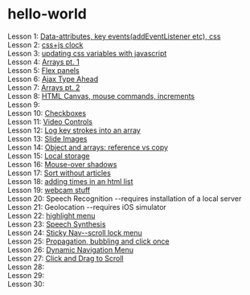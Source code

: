 # hello-world 

Lesson 1: <a href="https://picojunior.github.io/hello-world/index-FINISHED.html">Data-attributes, key events(addEventListener etc), css</a>
<br/>Lesson 2: <a href="https://picojunior.github.io/hello-world/index-START2.html">css+js clock</a>
<br/>Lesson 3: <a href="https://picojunior.github.io/hello-world/index-START3.html">updating css variables with javascript</a>
<br/>Lesson 4: <a href="https://picojunior.github.io/hello-world/index-START4.html">Arrays pt. 1</a>
<br/>Lesson 5: <a href="https://picojunior.github.io/hello-world/index-START5.html">Flex panels</a>
<br/>Lesson 6: <a href="https://picojunior.github.io/hello-world/index-START6.html">Ajax Type Ahead</a>
<br/>Lesson 7: <a href="https://picojunior.github.io/hello-world/index-START7.html">Arrays pt. 2</a>
<br/>Lesson 8: <a href="https://picojunior.github.io/hello-world/index-START8.html">HTML Canvas, mouse commands, increments</a>
<br/>Lesson 9:
<br/>Lesson 10: <a href="https://picojunior.github.io/hello-world/index-START10.html">Checkboxes</a>
<br/>Lesson 11: <a href="https://picojunior.github.io/hello-world/11index.html">Video Controls</a>
<br/>Lesson 12: <a href="https://picojunior.github.io/hello-world/index-START12.html">Log key strokes into an array</a>
<br/>Lesson 13: <a href="https://picojunior.github.io/hello-world/index-START13.html">Slide Images</a>
<br/>Lesson 14:  <a href="https://picojunior.github.io/hello-world/index-START14.html">Object and arrays: reference vs copy</a>
<br/>Lesson 15: <a href="https://picojunior.github.io/hello-world/index-START15.html">Local storage</a>
<br/>Lesson 16: <a href="https://picojunior.github.io/hello-world/index-START16.html">Mouse-over shadows</a>
<br/>Lesson 17: <a href="https://picojunior.github.io/hello-world/index-START17.html">Sort without articles</a>
<br/>Lesson 18: <a href="https://picojunior.github.io/hello-world/index-FINISHED18.html">adding times in an html list</a>
<br/>Lesson 19: <a href="https://picojunior.github.io/hello-world/index19.html">webcam stuff</a>
<br/>Lesson 20: Speech Recognition  --requires installation of a local server
<br/>Lesson 21: Geolocation --requires iOS simulator
<br/>Lesson 22: <a href="https://picojunior.github.io/hello-world/index-FINISHED22.html">highlight menu</a>
<br/>Lesson 23: <a href="https://picojunior.github.io/hello-world/index-START23.html">Speech Synthesis</a>
<br/>Lesson 24: <a href="https://picojunior.github.io/hello-world/index-START24.html">Sticky Nav--scroll lock menu</a>
<br/>Lesson 25: <a href="https://picojunior.github.io/hello-world/index-START25.html">Propagation, bubbling and click once</a>
<br/>Lesson 26:  <a href="https://picojunior.github.io/hello-world/index-START26.html">Dynamic Navigation Menu</a>
<br/>Lesson 27: <a href="https://picojunior.github.io/hello-world/index-START27.html">Click and Drag to Scroll</a>
<br/>Lesson 28:
<br/>Lesson 29:
<br/>Lesson 30:
